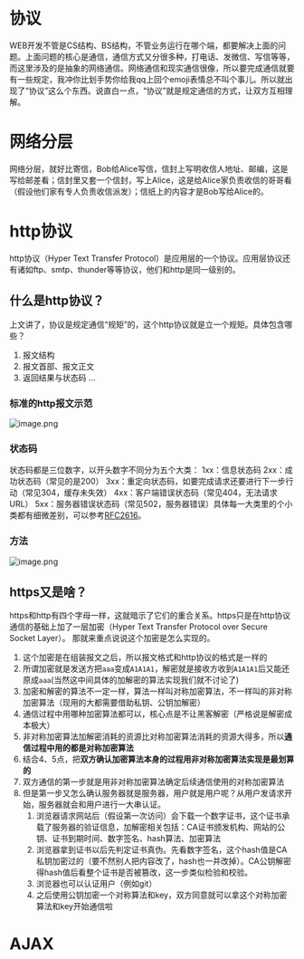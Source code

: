 # 协议
WEB开发不管是CS结构、BS结构，不管业务运行在哪个端，都要解决上面的问题。上面问题的核心是通信，通信方式又分很多种，打电话、发微信、写信等等，而这里涉及的是抽象的网络通信。网络通信和现实通信很像，所以要完成通信就要有一些规定，我冲你比划手势你给我qq上回个emoji表情总不叫个事儿。所以就出现了“协议”这么个东西。说直白一点，“协议”就是规定通信的方式，让双方互相理解。

# 网络分层
网络分层，就好比寄信，Bob给Alice写信，信封上写明收信人地址、邮编，这是写给邮差看；信封里又套一个信封，写上Alice，这是给Alice家负责收信的哥哥看（假设他们家有专人负责收信派发）；信纸上的内容才是Bob写给Alice的。

# http协议
http协议（Hyper Text Transfer Protocol）是应用层的一个协议。应用层协议还有诸如ftp、smtp、thunder等等协议，他们和http是同一级别的。
## 什么是http协议？
上文讲了，协议是规定通信“规矩”的，这个http协议就是立一个规矩。具体包含哪些？
1. 报文结构
2. 报文首部、报文正文
3. 返回结果与状态码
...

### 标准的http报文示范


![image.png](http://upload-images.jianshu.io/upload_images/1915742-814dabaf7d3ff800.png?imageMogr2/auto-orient/strip%7CimageView2/2/w/1240)


### 状态码

状态码都是三位数字，以开头数字不同分为五个大类：
1xx：信息状态码
2xx：成功状态码（常见的是200）
3xx：重定向状态码，如要完成请求还要进行下一步行动（常见304，缓存未失效）
4xx：客户端错误状态码（常见404，无法请求URL）
5xx：服务器错误状态码（常见502，服务器错误）具体每一大类里的个小类都有细微差别，可以参考[RFC2616](https://datatracker.ietf.org/doc/rfc2616/?include_text=1)。

### 方法


![image.png](http://upload-images.jianshu.io/upload_images/1915742-6b2b7f076ba142a6.png?imageMogr2/auto-orient/strip%7CimageView2/2/w/1240)

## https又是啥？
https和http有四个字母一样，这就暗示了它们的重合关系。https只是在http协议通信的基础上加了一层加密（Hyper Text Transfer Protocol over Secure Socket Layer）。
那就来重点说说这个加密是怎么实现的。
1. 这个加密是在组装报文之后，所以报文格式和http协议的格式是一样的
2. 所谓加密就是发送方把`aaa`变成`A1A1A1`，解密就是接收方收到`A1A1A1`后又能还原成`aaa`(当然这中间具体的加解密的算法实现我们就不讨论了)
3. 加密和解密的算法不一定一样，算法一样叫对称加密算法，不一样叫的非对称加密算法（现用的大都需要借助私钥、公钥加解密）
4. 通信过程中用哪种加密算法都可以，核心点是不让黑客解密（严格说是解密成本极大）
5. 非对称加密算法加解密消耗的资源比对称加密算法消耗的资源大得多，所以**通信过程中用的都是对称加密算法**
6. 结合4、5点，把**双方确认加密算法本身的过程用非对称加密算法实现是最划算的**
7. 双方通信的第一步就是用非对称加密算法确定后续通信使用的对称加密算法
8. 但是第一步又怎么确认服务器就是服务器，用户就是用户呢？从用户发请求开始，服务器就会和用户进行一大串认证。
    1. 浏览器请求网站后（假设第一次访问）会下载一个数字证书，这个证书承载了服务器的验证信息，加解密相关包括：CA证书颁发机构、网站的公钥、证书到期时间、数字签名、hash算法、加密算法
    2. 浏览器拿到证书以后先判定证书真伪。先看数字签名，这个hash值是CA私钥加密过的（要不然别人把内容改了，hash也一并改掉）。CA公钥解密得hash值后看整个证书是否被篡改，这一步类似检验和校验。
    3. 浏览器也可以认证用户（例如git）
    4. 之后使用公钥加密一个对称算法和key，双方同意就可以拿这个对称加密算法和key开始通信啦

# AJAX


